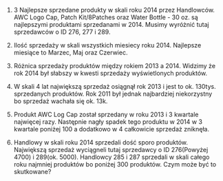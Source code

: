 1) 3 Najlepsze sprzedane produkty w skali roku 2014 przez Handlowców. AWC Logo Cap, Patch Kit/8Patches oraz Water Bottle - 30 oz. 
są najlepszymi produktami sprzedanami w 2014. Musimy wyróżnić tutaj sprzedawców o ID 276, 277 i 289.


2) Ilość sprzedaży w skali wszystkich miesiecy roku 2014. Najlepsze miesiące to Marzec, Maj oraz Czerwiec.

3) Różnica sprzedaży produktów między rokiem 2013 a 2014. Widzimy że rok 2014 był słabszy w kwesti sprzedaży wyświetlonych produktów.



4) W skali 4 lat największą sprzedaż osiągnął rok 2013 i jest to ok. 130tys. sprzedanych produktów. Rok 2011 był jednak najbardziej 
niekorzystny bo sprzedaż wachała się ok. 13k.



5) Produkt AWC Log Cap został sprzedany w roku 2013 i 3 kwartale najwięcej razy. Następnie nagły spadek tego produktu w 2014 
w 3 kwartale poniżej 100 a dodatkowo w 4 całkowicie sprzedaż zniknęła.



6) Handlowy w skali roku 2014 sprzedali dość sporo produktów. Największą sprzedaż wyciągneli tutaj sprzedawcy 
o ID 276(Powyżej 4700) i 289(ok. 5000). Handlowcy 285 i 287 sprzedali w skali całego roku najmniej produktów bo poniżej 300 produktów. Czym może być to skutkowane?
